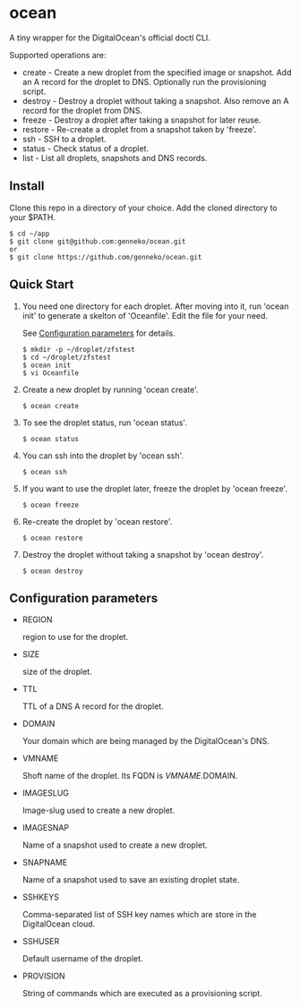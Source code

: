 # ocean
A tiny wrapper for the DigitalOcean's official doctl CLI.

Supported operations are:
* create - Create a new droplet from the specified image or snapshot. Add an A record for the droplet to DNS. Optionally run the provisioning script.
* destroy - Destroy a droplet without taking a snapshot. Also remove an A record for the droplet from DNS.
* freeze - Destroy a droplet after taking a snapshot for later reuse.
* restore - Re-create a droplet from a snapshot taken by 'freeze'.
* ssh - SSH to a droplet.
* status - Check status of a droplet.
* list - List all droplets, snapshots and DNS records.

## Install
Clone this repo in a directory of your choice. Add the cloned directory to your $PATH.
```
$ cd ~/app
$ git clone git@github.com:genneko/ocean.git
or
$ git clone https://github.com/genneko/ocean.git
```

## Quick Start
1. You need one directory for each droplet. After moving into it, run 'ocean init' to generate a skelton of 'Oceanfile'. Edit the file for your need.

    See [Configuration parameters](#configuration-parameters) for details.
    ```
    $ mkdir -p ~/droplet/zfstest
    $ cd ~/droplet/zfstest
    $ ocean init
    $ vi Oceanfile
    ```

2. Create a new droplet by running 'ocean create'.
    ```
    $ ocean create
    ```

3. To see the droplet status, run 'ocean status'.
    ```
    $ ocean status
    ```

4. You can ssh into the droplet by 'ocean ssh'.
    ```
    $ ocean ssh
    ```

5. If you want to use the droplet later, freeze the droplet by 'ocean freeze'.
    ```
    $ ocean freeze
    ```

6. Re-create the droplet by 'ocean restore'.
    ```
    $ ocean restore
    ```

7. Destroy the droplet without taking a snapshot by 'ocean destroy'.
    ```
    $ ocean destroy
    ```

## Configuration parameters
- REGION

    region to use for the droplet.
    
- SIZE

    size of the droplet.

- TTL

    TTL of a DNS A record for the droplet.

- DOMAIN

    Your domain which are being managed by the DigitalOcean's DNS.

- VMNAME

    Shoft name of the droplet. Its FQDN is $VMNAME.$DOMAIN.

- IMAGESLUG

    Image-slug used to create a new droplet.

- IMAGESNAP

    Name of a snapshot used to create a new droplet.

- SNAPNAME

    Name of a snapshot used to save an existing droplet state.

- SSHKEYS

    Comma-separated list of SSH key names which are store in the DigitalOcean cloud.

- SSHUSER

    Default username of the droplet.

- PROVISION

    String of commands which are executed as a provisioning script.
